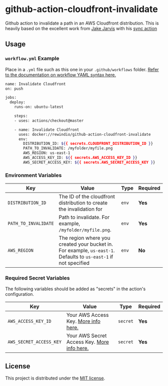 # github-action-cloudfront-invalidate

Github action to invalidate a path in an AWS Cloudfront distribution.  This is heavily based on the excellent work from [Jake Jarvis](https://github.com/jakejarvis) with his [sync action](https://github.com/jakejarvis/s3-sync-action)

## Usage

### `workflow.yml` Example

Place in a `.yml` file such as this one in your `.github/workflows` folder. [Refer to the documentation on workflow YAML syntax here.](https://help.github.com/en/articles/workflow-syntax-for-github-actions)

```bash
name: Invalidate Cloudfront
on: push

jobs:
  deploy:
    runs-on: ubuntu-latest

    steps:
    - uses: actions/checkout@master

    - name: Invalidate Cloudfront
      uses: docker://rewindio/github-action-cloudfront-invalidate
      env:
        DISTRIBUTION_ID: ${{ secrets.CLOUDFRONT_DISTRIBUTION_ID }}
        PATH_TO_INVALIDATE: /myfolder/myfile.png
        AWS_REGION: us-east-1
        AWS_ACCESS_KEY_ID: ${{ secrets.AWS_ACCESS_KEY_ID }}
        AWS_SECRET_ACCESS_KEY: ${{ secrets.AWS_SECRET_ACCESS_KEY }}
```

### Environment Variables

| Key | Value | Type | Required |
| ------------- | ------------- | ------------- | ------------- |
| `DISTRIBUTION_ID` | The ID of the cloudfront distribution to create the invalidation for | `env` | **Yes** |
| `PATH_TO_INVALIDATE` | Path to invalidate. For example, `/myfolder/myfile.png`. | `env` | **Yes** |
| `AWS_REGION` | The region where you created your bucket in. For example, `us-east-1`. Defaults to `us-east-1` if not specified | `env` | **No** |

### Required Secret Variables

The following variables should be added as "secrets" in the action's configuration.

| Key | Value | Type | Required |
| ------------- | ------------- | ------------- | ------------- |
| `AWS_ACCESS_KEY_ID` | Your AWS Access Key. [More info here.](https://docs.aws.amazon.com/general/latest/gr/managing-aws-access-keys.html) | `secret` | **Yes** |
| `AWS_SECRET_ACCESS_KEY` | Your AWS Secret Access Key. [More info here.](https://docs.aws.amazon.com/general/latest/gr/managing-aws-access-keys.html) | `secret` | **Yes** |

## License

This project is distributed under the [MIT license](LICENSE.md).
